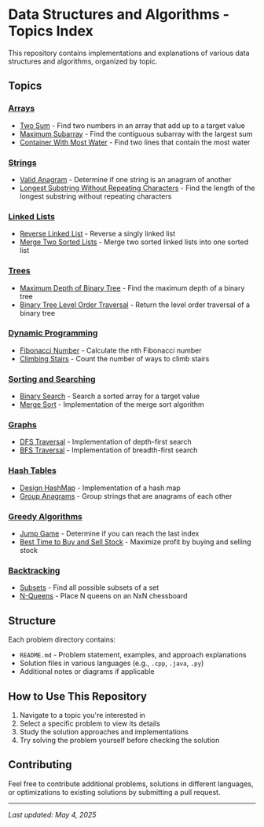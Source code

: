 # Data Structures and Algorithms - Topics Index

This repository contains implementations and explanations of various data structures and algorithms, organized by topic.

## Topics

### [Arrays](/Arrays)

- [Two Sum](/Arrays/1-TwoSum) - Find two numbers in an array that add up to a target value
- [Maximum Subarray](/Arrays/MaximumSubarray) - Find the contiguous subarray with the largest sum
- [Container With Most Water](/Arrays/ContainerWithMostWater) - Find two lines that contain the most water

### [Strings](/Strings)

- [Valid Anagram](/Strings/ValidAnagram) - Determine if one string is an anagram of another
- [Longest Substring Without Repeating Characters](/Strings/LongestSubstringWithoutRepeatingCharacters) - Find the length of the longest substring without repeating characters

### [Linked Lists](/LinkedLists)

- [Reverse Linked List](/LinkedLists/ReverseLinkedList) - Reverse a singly linked list
- [Merge Two Sorted Lists](/LinkedLists/MergeTwoSortedLists) - Merge two sorted linked lists into one sorted list

### [Trees](/Trees)

- [Maximum Depth of Binary Tree](/Trees/MaximumDepthOfBinaryTree) - Find the maximum depth of a binary tree
- [Binary Tree Level Order Traversal](/Trees/BinaryTreeLevelOrderTraversal) - Return the level order traversal of a binary tree

### [Dynamic Programming](/DynamicProgramming)

- [Fibonacci Number](/DynamicProgramming/FibonacciNumber) - Calculate the nth Fibonacci number
- [Climbing Stairs](/DynamicProgramming/ClimbingStairs) - Count the number of ways to climb stairs

### [Sorting and Searching](/SortingSearching)

- [Binary Search](/SortingSearching/BinarySearch) - Search a sorted array for a target value
- [Merge Sort](/SortingSearching/MergeSort) - Implementation of the merge sort algorithm

### [Graphs](/Graphs)

- [DFS Traversal](/Graphs/DFSTraversal) - Implementation of depth-first search
- [BFS Traversal](/Graphs/BFSTraversal) - Implementation of breadth-first search

### [Hash Tables](/HashTables)

- [Design HashMap](/HashTables/DesignHashMap) - Implementation of a hash map
- [Group Anagrams](/HashTables/GroupAnagrams) - Group strings that are anagrams of each other

### [Greedy Algorithms](/Greedy)

- [Jump Game](/Greedy/JumpGame) - Determine if you can reach the last index
- [Best Time to Buy and Sell Stock](/Greedy/BestTimeToBuyAndSellStock) - Maximize profit by buying and selling stock

### [Backtracking](/Backtracking)

- [Subsets](/Backtracking/Subsets) - Find all possible subsets of a set
- [N-Queens](/Backtracking/NQueens) - Place N queens on an NxN chessboard

## Structure

Each problem directory contains:

- `README.md` - Problem statement, examples, and approach explanations
- Solution files in various languages (e.g., `.cpp`, `.java`, `.py`)
- Additional notes or diagrams if applicable

## How to Use This Repository

1. Navigate to a topic you're interested in
2. Select a specific problem to view its details
3. Study the solution approaches and implementations
4. Try solving the problem yourself before checking the solution

## Contributing

Feel free to contribute additional problems, solutions in different languages, or optimizations to existing solutions by submitting a pull request.

---

_Last updated: May 4, 2025_
